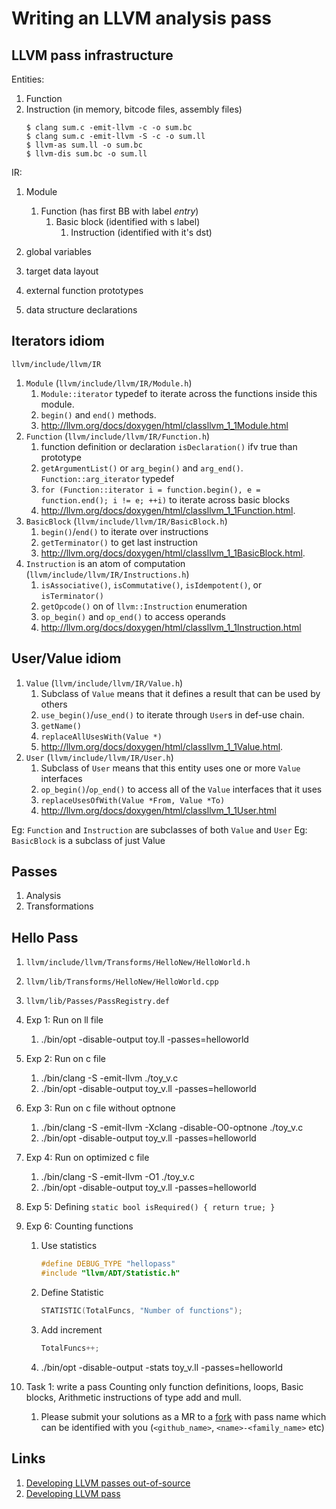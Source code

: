 # Writing an LLVM analysis pass

## LLVM pass infrastructure

Entities:

1. Function
1. Instruction (in memory, bitcode files, assembly files)
    ```
    $ clang sum.c -emit-llvm -c -o sum.bc
    $ clang sum.c -emit-llvm -S -c -o sum.ll
    $ llvm-as sum.ll -o sum.bc
    $ llvm-dis sum.bc -o sum.ll
    ```

IR:

1. Module
    1. Function (has first BB with label *entry*)
        1. Basic block (identified with s label)
            1. Instruction (identified with it's dst)

1. global variables
1. target data layout
1. external function prototypes
1. data structure declarations

## Iterators idiom

`llvm/include/llvm/IR`

1. `Module` (`llvm/include/llvm/IR/Module.h`)
    1. `Module::iterator` typedef to iterate across the functions inside this module.
    1. `begin()` and `end()` methods.
    1. http://llvm.org/docs/doxygen/html/classllvm_1_1Module.html
1. `Function` (`llvm/include/llvm/IR/Function.h`)
    1. function definition or declaration `isDeclaration()` ifv true than prototype
    1. `getArgumentList()` or `arg_begin()` and `arg_end()`. `Function::arg_iterator` typedef
    1. `for (Function::iterator i = function.begin(), e = function.end(); i != e; ++i)` to iterate across basic blocks
    1. http://llvm.org/docs/doxygen/html/classllvm_1_1Function.html.
1. `BasicBlock` (`llvm/include/llvm/IR/BasicBlock.h`)
    1. `begin()`/`end()` to iterate over instructions
    1. `getTerminator()` to get last instruction
    1. http://llvm.org/docs/doxygen/html/classllvm_1_1BasicBlock.html.
1. `Instruction` is an atom of computation (`llvm/include/llvm/IR/Instructions.h`)
    1. `isAssociative()`, `isCommutative()`, `isIdempotent()`, or `isTerminator()`
    1. `getOpcode()` on of `llvm::Instruction` enumeration
    1. `op_begin()` and `op_end()` to access operands
    1. http://llvm.org/docs/doxygen/html/classllvm_1_1Instruction.html

## User/Value idiom

1. `Value` (`llvm/include/llvm/IR/Value.h`)
    1. Subclass of `Value` means that it defines a result that can be used by others
    1. `use_begin()`/`use_end()` to iterate through `User`s in  def-use chain.
    1. `getName()`
    1. `replaceAllUsesWith(Value *)`
    1. http://llvm.org/docs/doxygen/html/classllvm_1_1Value.html.
1. `User` (`llvm/include/llvm/IR/User.h`)
    1. Subclass of `User` means that this entity uses one or more `Value` interfaces
    1. `op_begin()`/`op_end()` to access all of the `Value` interfaces that it uses
    1. `replaceUsesOfWith(Value *From, Value *To)`
    1. http://llvm.org/docs/doxygen/html/classllvm_1_1User.html

Eg: `Function` and `Instruction` are subclasses of both `Value` and `User`
Eg: `BasicBlock` is a subclass of just Value

## Passes

1. Analysis
1. Transformations

## Hello Pass

1. `llvm/include/llvm/Transforms/HelloNew/HelloWorld.h`
1. `llvm/lib/Transforms/HelloNew/HelloWorld.cpp`
1. `llvm/lib/Passes/PassRegistry.def`

1. Exp 1: Run on ll file
    1. ./bin/opt -disable-output toy.ll -passes=helloworld
1. Exp 2: Run on c file
    1. ./bin/clang -S -emit-llvm ./toy_v.c
    1. ./bin/opt -disable-output toy_v.ll -passes=helloworld
1. Exp 3: Run on c file without optnone
    1. ./bin/clang -S -emit-llvm -Xclang -disable-O0-optnone ./toy_v.c
    1. ./bin/opt -disable-output toy_v.ll -passes=helloworld
1. Exp 4: Run on optimized c file
    1. ./bin/clang -S -emit-llvm -O1 ./toy_v.c
    1. ./bin/opt -disable-output toy_v.ll -passes=helloworld
1. Exp 5: Defining `static bool isRequired() { return true; }`
1. Exp 6: Counting functions
    1. Use statistics
        ```cpp
        #define DEBUG_TYPE "hellopass"
        #include "llvm/ADT/Statistic.h"
        ```
    1. Define Statistic
        ```cpp
        STATISTIC(TotalFuncs, "Number of functions");
        ```
    1. Add increment
        ```cpp
        TotalFuncs++;
        ```
    1. ./bin/opt -disable-output -stats toy_v.ll -passes=helloworld
1. Task 1: write a pass Counting only function definitions, loops, Basic blocks, Arithmetic instructions of type add and mull.
    1. Please submit your solutions as a MR to a [fork](https://github.com/geexie/llvm-project) with pass name which can be identified with you (`<github_name>`, `<name>-<family_name>` etc)

## Links

1. [Developing LLVM passes out-of-source](https://llvm.org/docs/CMake.html#developing-llvm-passes-out-of-source)
1. [Developing LLVM pass](https://llvm.org/docs/WritingAnLLVMNewPMPass.html)
